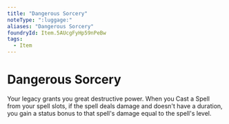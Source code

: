 ```yaml
---
title: "Dangerous Sorcery"
noteType: ":luggage:"
aliases: "Dangerous Sorcery"
foundryId: Item.5AUcgFyHp59nPeBw
tags:
  - Item
---
```


# Dangerous Sorcery

Your legacy grants you great destructive power. When you Cast a Spell from your spell slots, if the spell deals damage and doesn't have a duration, you gain a status bonus to that spell's damage equal to the spell's level.
